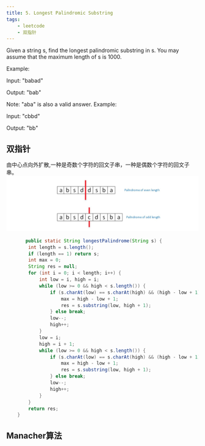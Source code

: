 ```yaml
---
title: 5. Longest Palindromic Substring
tags:
    - leetcode 
    - 双指针
---
```

Given a string s, find the longest palindromic substring in s. You may assume that the maximum length of s is 1000.

Example:

Input: "babad"

Output: "bab"

Note: "aba" is also a valid answer.
Example:

Input: "cbbd"

Output: "bb"

## 双指针
由中心点向外扩散,一种是奇数个字符的回文子串，一种是偶数个字符的回文子串。![](/img/LeetCode/5-1.jpg)
```java
       public static String longestPalindrome(String s) {
        int length = s.length();
        if (length == 1) return s;
        int max = 0;
        String res = null;
        for (int i = 0; i < length; i++) {
            int low = i, high = i;
            while (low >= 0 && high < s.length()) {
                if (s.charAt(low) == s.charAt(high) && (high - low + 1) > max) {
                    max = high - low + 1;
                    res = s.substring(low, high + 1);
                } else break;
                low--;
                high++;
            }
            low = i;
            high = i + 1;
            while (low >= 0 && high < s.length()) {
                if (s.charAt(low) == s.charAt(high) && (high - low + 1) > max) {
                    max = high - low + 1;
                    res = s.substring(low, high + 1);
                } else break;
                low--;
                high++;
            }
        }
        return res;
    }
```

## Manacher算法
